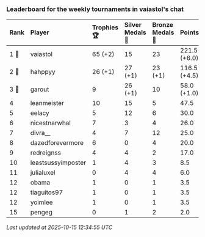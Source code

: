 ### Leaderboard for the weekly tournaments in vaiastol's chat

| Rank  | Player             | Trophies 🏆 | Silver Medals 🥈 | Bronze Medals 🥉 | Points       |
|:------|:-------------------|:------------|:-----------------|:-----------------|:-------------|
| 1 🥇  | vaiastol           | 65 (+2)     | 15               | 23               | 221.5 (+6.0) |
| 2 🥈  | hahppyy            | 26 (+1)     | 27 (+1)          | 23 (+1)          | 116.5 (+4.5) |
| 3 🥉  | garout             | 9           | 26 (+1)          | 10               | 58.0 (+1.0)  |
| 4     | leanmeister        | 10          | 15               | 5                | 47.5         |
| 5     | eelacy             | 5           | 12               | 6                | 30.0         |
| 6     | nicestnarwhal      | 7           | 3                | 4                | 26.0         |
| 7     | divra__            | 4           | 7                | 12               | 25.0         |
| 8     | dazedforevermore   | 6           | 0                | 4                | 20.0         |
| 9     | redreignss         | 4           | 4                | 2                | 17.0         |
| 10    | leastsussyimposter | 1           | 4                | 3                | 8.5          |
| 11    | julialuxel         | 0           | 4                | 4                | 6.0          |
| 12    | obama              | 1           | 0                | 1                | 3.5          |
| 12    | tiaguitos97        | 1           | 0                | 1                | 3.5          |
| 12    | yoimlee            | 1           | 0                | 1                | 3.5          |
| 15    | pengeg             | 0           | 1                | 2                | 2.0          |

_Last updated at 2025-10-15 12:34:55 UTC_